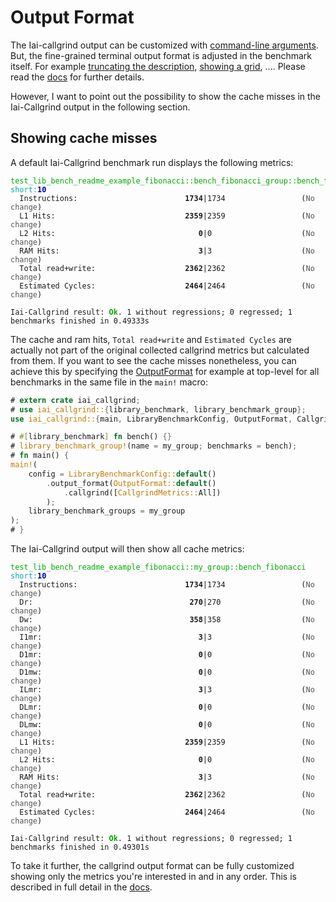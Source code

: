 <!-- markdownlint-disable MD041 MD033 -->

# Output Format

The Iai-callgrind output can be customized with [command-line
arguments](../../../cli_and_env/output.md). But, the fine-grained terminal
output format is adjusted in the benchmark itself. For example [truncating
the description][`OutputFormat.truncate_description`], [showing a
grid][`OutputFormat.show_grid`], .... Please read the [docs][`OutputFormat`] for
further details.

However, I want to point out the possibility to show the cache misses in the
Iai-Callgrind output in the following section.

## Showing cache misses

A default Iai-Callgrind benchmark run displays the following metrics:

<pre><code class="hljs"><span style="color:#0A0">test_lib_bench_readme_example_fibonacci::bench_fibonacci_group::bench_fibonacci</span> <span style="color:#0AA">short</span><span style="color:#0AA">:</span><b><span style="color:#00A">10</span></b>
<span style="color:#555">  </span>Instructions:                        <b>1734</b>|1734                 (<span style="color:#555">No change</span>)
<span style="color:#555">  </span>L1 Hits:                             <b>2359</b>|2359                 (<span style="color:#555">No change</span>)
<span style="color:#555">  </span>L2 Hits:                                <b>0</b>|0                    (<span style="color:#555">No change</span>)
<span style="color:#555">  </span>RAM Hits:                               <b>3</b>|3                    (<span style="color:#555">No change</span>)
<span style="color:#555">  </span>Total read+write:                    <b>2362</b>|2362                 (<span style="color:#555">No change</span>)
<span style="color:#555">  </span>Estimated Cycles:                    <b>2464</b>|2464                 (<span style="color:#555">No change</span>)

Iai-Callgrind result: <b><span style="color:#0A0">Ok</span></b>. 1 without regressions; 0 regressed; 1 benchmarks finished in 0.49333s</code></pre>

The cache and ram hits, `Total read+write` and `Estimated Cycles` are actually
not part of the original collected callgrind metrics but calculated from them.
If you want to see the cache misses nonetheless, you can achieve this by
specifying the [OutputFormat][`OutputFormat`] for example at top-level for all
benchmarks in the same file in the `main!` macro:

```rust
# extern crate iai_callgrind;
# use iai_callgrind::{library_benchmark, library_benchmark_group};
use iai_callgrind::{main, LibraryBenchmarkConfig, OutputFormat, CallgrindMetrics};

# #[library_benchmark] fn bench() {}
# library_benchmark_group!(name = my_group; benchmarks = bench);
# fn main() {
main!(
    config = LibraryBenchmarkConfig::default()
        .output_format(OutputFormat::default()
            .callgrind([CallgrindMetrics::All])
        );
    library_benchmark_groups = my_group
);
# }
```

The Iai-Callgrind output will then show all cache metrics:

<pre><code class="hljs"><span style="color:#0A0">test_lib_bench_readme_example_fibonacci::my_group::bench_fibonacci</span> <span style="color:#0AA">short</span><span style="color:#0AA">:</span><b><span style="color:#00A">10</span></b>
<span style="color:#555">  </span>Instructions:                        <b>1734</b>|1734                 (<span style="color:#555">No change</span>)
<span style="color:#555">  </span>Dr:                                   <b>270</b>|270                  (<span style="color:#555">No change</span>)
<span style="color:#555">  </span>Dw:                                   <b>358</b>|358                  (<span style="color:#555">No change</span>)
<span style="color:#555">  </span>I1mr:                                   <b>3</b>|3                    (<span style="color:#555">No change</span>)
<span style="color:#555">  </span>D1mr:                                   <b>0</b>|0                    (<span style="color:#555">No change</span>)
<span style="color:#555">  </span>D1mw:                                   <b>0</b>|0                    (<span style="color:#555">No change</span>)
<span style="color:#555">  </span>ILmr:                                   <b>3</b>|3                    (<span style="color:#555">No change</span>)
<span style="color:#555">  </span>DLmr:                                   <b>0</b>|0                    (<span style="color:#555">No change</span>)
<span style="color:#555">  </span>DLmw:                                   <b>0</b>|0                    (<span style="color:#555">No change</span>)
<span style="color:#555">  </span>L1 Hits:                             <b>2359</b>|2359                 (<span style="color:#555">No change</span>)
<span style="color:#555">  </span>L2 Hits:                                <b>0</b>|0                    (<span style="color:#555">No change</span>)
<span style="color:#555">  </span>RAM Hits:                               <b>3</b>|3                    (<span style="color:#555">No change</span>)
<span style="color:#555">  </span>Total read+write:                    <b>2362</b>|2362                 (<span style="color:#555">No change</span>)
<span style="color:#555">  </span>Estimated Cycles:                    <b>2464</b>|2464                 (<span style="color:#555">No change</span>)

Iai-Callgrind result: <b><span style="color:#0A0">Ok</span></b>. 1 without regressions; 0 regressed; 1 benchmarks finished in 0.49301s</code></pre>

To take it further, the callgrind output format can be fully customized showing
only the metrics you're interested in and in any order. This is described in
full detail in the [docs][`OutputFormat.callgrind`].

[`OutputFormat`]: https://docs.rs/iai-callgrind/0.14.2/iai_callgrind/struct.OutputFormat.html
[`OutputFormat.callgrind`]: https://docs.rs/iai-callgrind/0.14.2/iai_callgrind/struct.OutputFormat.html#method.callgrind
[`OutputFormat.show_grid`]: https://docs.rs/iai-callgrind/0.14.2/iai_callgrind/struct.OutputFormat.html#method.show_grid
[`OutputFormat.truncate_description`]: https://docs.rs/iai-callgrind/0.14.2/iai_callgrind/struct.OutputFormat.html#method.truncate_description
